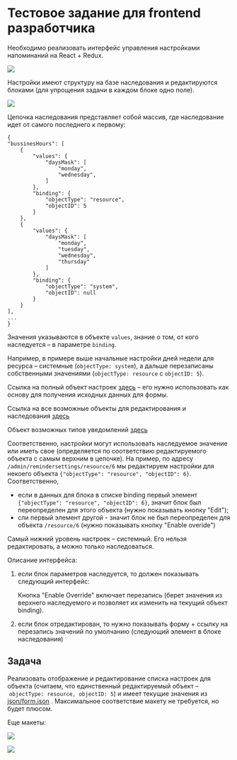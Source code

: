 # Тестовое задание для frontend разработчика

Необходимо реализовать интерфейс управления настройками напоминаний на React + Redux.  

![](https://habrastorage.org/files/82f/7ad/a3c/82f7ada3c2704d57a942d56def7b5960.png)

Настройки имеют структуру на базе наследования и редактируются блоками (для упрощения задачи в каждом блоке одно поле). 

![](https://habrastorage.org/files/7ac/b5c/2c7/7acb5c2c79974ec5a826277d93e464aa.png)

Цепочка наследования представляет собой массив, где наследование идет от самого последнего к первому:

```
{
"bussinesHours": [
    {
        "values": {
            "daysMask": [
                "monday",
                "wednesday",
            ]
        },
        "binding": {
            "objectType": "resource",
            "objectID": 5
        }
    },
    {
        "values": {
            "daysMask": [
                "monday",
                "tuesday",
                "wednesday",
                "thursday"
            ]
        },
        "binding": {
            "objectType": "system",
            "objectID": null
        }
    }
],
...
}
```

Значения указываются в объекте `values`, знание о том, от кого наследуется – в параметре `binding`.

Например, в примере выше начальные настройки дней недели для ресурса – системные (`objectType: system`), а дальше перезаписаны собственными значениями (`objectType: resource` с `objectID: 5`).

Ссылка на полный объект настроек [здесь](json/form.json) – его нужно использовать как основу для получения исходных данных для формы.

Ссылка на все возможные объекты для редактирования и наследования [здесь](json/scope.json)

Объект возможных типов уведомлений [здесь](json/channel_types.json)   


Соответственно, настройки могут использовать наследуемое значение или иметь свое (определяется по соответствию редактируемого объекта с самым верхним в цепочке). На пример, по адресу `/admin/remindersettings/resource/6` мы редактируем настройки для некоего объекта `{"objectType": "resource", "objectID": 6}`. Соответственно, 
 - если в данных для блока в списке binding первый элемент `{"objectType": "resource", "objectID": 6}`, значит блок был переопределен для этого объекта (нужно показывать кнопку "Edit");
 - сли первый элемент другой - значит блок не был переопределен для объекта `/resource/6` (нужно показывать кнопку "Enable overide")

Самый нижний уровень настроек – системный. Его нельзя редактировать, а можно только наследоваться. 

Описание интерфейса:

1. если блок параметров наследуется, то должен показывать следующий интерфейс:

    Кнопка "Enable Override" включает перезапись (берет значения из верхнего наследуемого и позволяет их изменить на текущий объект binding).    

2. если блок отредактирован, то нужно показывать форму + ссылку на перезапись значений по умолчанию (следующий элемент в блоке наследования)

## Задача

Реализовать отображение и редактирование списка настроек для объекта (считаем, что единственный редактируемый объект – `objectType: resource, objectID: 5`) и имеет текущие значения из [json/form.json](json/form.json) .
Максимальное соответствие макету не требуется, но будет плюсом.

Еще макеты:

![](https://habrastorage.org/files/f2a/0dd/06e/f2a0dd06ef3a4e308fe7631bf4cae43c.png)

![](https://habrastorage.org/files/58b/9b1/f7a/58b9b1f7a90041f18f1d4055bd1e3b9d.png)

